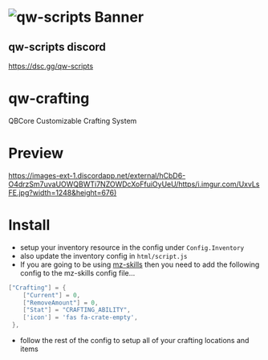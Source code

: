 # ![qw-scripts Banner](https://i.imgur.com/68jLFg3.png)

## qw-scripts discord

<https://dsc.gg/qw-scripts>

# qw-crafting
QBCore Customizable Crafting System

# Preview
[https://images-ext-1.discordapp.net/external/hCbD6-O4drzSm7uvaUOWQBWTi7NZOWDcXoFfuiOyUeU/https/i.imgur.com/UxvLsFE.jpg?width=1248&height=676)](https://i.imgur.com/UxvLsFE.jpg)

# Install
- setup your inventory resource in the config under `Config.Inventory`
- also update the inventory config in `html/script.js`
- If you are going to be using [mz-skills](https://github.com/MrZainRP/mz-skills) then you need to add the following config to the mz-skills config file...

```lua
["Crafting"] = {
    ["Current"] = 0,
    ["RemoveAmount"] = 0,
    ["Stat"] = "CRAFTING_ABILITY",
    ['icon'] = 'fas fa-crate-empty', 
 },
```
- follow the rest of the config to setup all of your crafting locations and items
